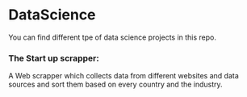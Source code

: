 # DataScience
You can find different tpe of data science projects in this repo. 
### The Start up scrapper:
A Web scrapper which collects data from different websites and data sources and sort them based on every country and the industry. 


